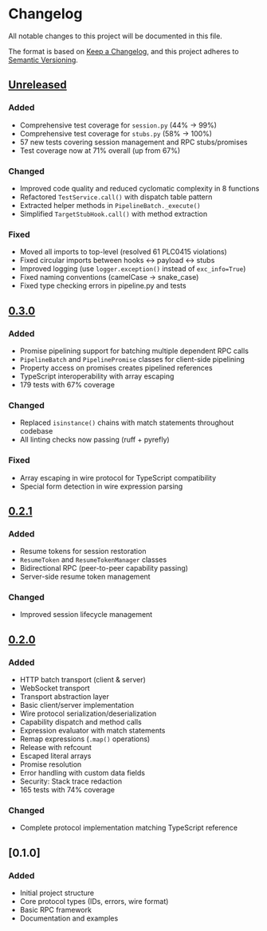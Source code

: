 # Changelog

All notable changes to this project will be documented in this file.

The format is based on [Keep a Changelog](https://keepachangelog.com/en/1.0.0/),
and this project adheres to [Semantic Versioning](https://semver.org/spec/v2.0.0.html).

## [Unreleased]

### Added
- Comprehensive test coverage for `session.py` (44% → 99%)
- Comprehensive test coverage for `stubs.py` (58% → 100%)
- 57 new tests covering session management and RPC stubs/promises
- Test coverage now at 71% overall (up from 67%)

### Changed
- Improved code quality and reduced cyclomatic complexity in 8 functions
- Refactored `TestService.call()` with dispatch table pattern
- Extracted helper methods in `PipelineBatch._execute()`
- Simplified `TargetStubHook.call()` with method extraction

### Fixed
- Moved all imports to top-level (resolved 61 PLC0415 violations)
- Fixed circular imports between hooks ↔ payload ↔ stubs
- Improved logging (use `logger.exception()` instead of `exc_info=True`)
- Fixed naming conventions (camelCase → snake_case)
- Fixed type checking errors in pipeline.py and tests

## [0.3.0]

### Added
- Promise pipelining support for batching multiple dependent RPC calls
- `PipelineBatch` and `PipelinePromise` classes for client-side pipelining
- Property access on promises creates pipelined references
- TypeScript interoperability with array escaping
- 179 tests with 67% coverage

### Changed
- Replaced `isinstance()` chains with match statements throughout codebase
- All linting checks now passing (ruff + pyrefly)

### Fixed
- Array escaping in wire protocol for TypeScript compatibility
- Special form detection in wire expression parsing

## [0.2.1]

### Added
- Resume tokens for session restoration
- `ResumeToken` and `ResumeTokenManager` classes
- Bidirectional RPC (peer-to-peer capability passing)
- Server-side resume token management

### Changed
- Improved session lifecycle management

## [0.2.0]

### Added
- HTTP batch transport (client & server)
- WebSocket transport
- Transport abstraction layer
- Basic client/server implementation
- Wire protocol serialization/deserialization
- Capability dispatch and method calls
- Expression evaluator with match statements
- Remap expressions (`.map()` operations)
- Release with refcount
- Escaped literal arrays
- Promise resolution
- Error handling with custom data fields
- Security: Stack trace redaction
- 165 tests with 74% coverage

### Changed
- Complete protocol implementation matching TypeScript reference

## [0.1.0]

### Added
- Initial project structure
- Core protocol types (IDs, errors, wire format)
- Basic RPC framework
- Documentation and examples

[Unreleased]: https://github.com/abilian/capn-python/compare/v0.3.0...HEAD
[0.3.0]: https://github.com/abilian/capn-python/compare/v0.2.1...v0.3.0
[0.2.1]: https://github.com/abilian/capn-python/compare/v0.2.0...v0.2.1
[0.2.0]: https://github.com/abilian/capn-python/releases/tag/v0.2.0
